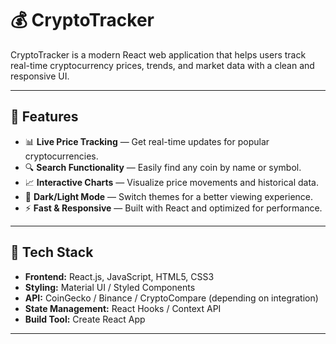 # 💰 CryptoTracker

CryptoTracker is a modern React web application that helps users track real-time cryptocurrency prices, trends, and market data with a clean and responsive UI.

---

## 🚀 Features

- 📊 **Live Price Tracking** — Get real-time updates for popular cryptocurrencies.
- 🔍 **Search Functionality** — Easily find any coin by name or symbol.
- 📈 **Interactive Charts** — Visualize price movements and historical data.
- 🌙 **Dark/Light Mode** — Switch themes for a better viewing experience.
- ⚡ **Fast & Responsive** — Built with React and optimized for performance.

---

## 🧩 Tech Stack

- **Frontend:** React.js, JavaScript, HTML5, CSS3  
- **Styling:** Material UI / Styled Components  
- **API:** CoinGecko / Binance / CryptoCompare (depending on integration)  
- **State Management:** React Hooks / Context API  
- **Build Tool:** Create React App  

---